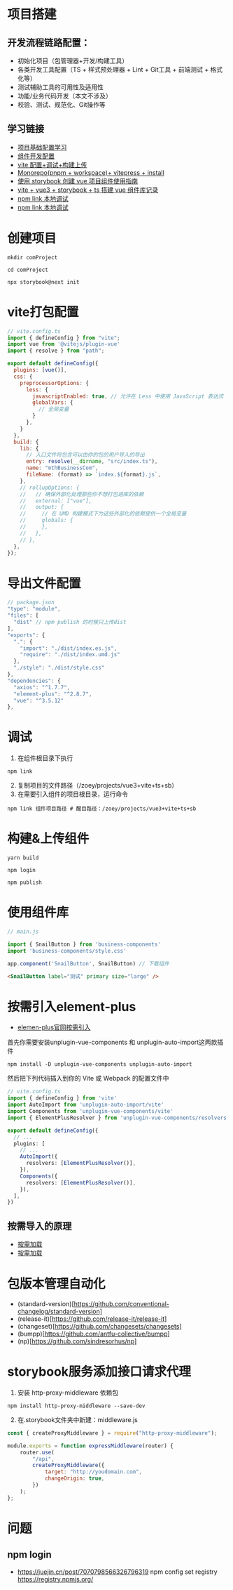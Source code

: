 # 项目搭建
## 开发流程链路配置：
- 初始化项目（包管理器+开发/构建工具） 
- 各类开发工具配置（TS + 样式预处理器 + Lint + Git工具 + 前端测试 + 格式化等）
- 测试辅助工具的可用性及适用性
- 功能/业务代码开发（本文不涉及）
- 校验、测试、规范化、Git操作等

## 学习链接
- [项目基础配置学习](https://www.cnblogs.com/fanqshun/p/16549011.html)
- [组件开发配置](https://www.cnblogs.com/chun321/p/17824084.html)
- [vite 配置+调试+构建上传](https://juejin.cn/post/7313761724338618395)
- [Monorepo(pnpm + workspace)+ vitepress + install](https://juejin.cn/post/7120893568553582622)
- [使用 storybook 创建 vue 项目组件使用指南](https://juejin.cn/post/7346481513541189667)
- [vite + vue3 + storybook + ts 搭建 vue 组件库记录](https://blog.csdn.net/qq_35459724/article/details/130848582)
- [npm link 本地调试](https://juejin.cn/post/6987716839639875591)
- [npm link 本地调试](https://blog.csdn.net/zz00008888/article/details/130271766)


# 创建项目
```shell
mkdir comProject

cd comProject

npx storybook@next init 
```

# vite打包配置
```javascript
// vite.config.ts
import { defineConfig } from "vite";
import vue from '@vitejs/plugin-vue'
import { resolve } from "path";

export default defineConfig({
  plugins: [vue()],
  css: {
    preprocessorOptions: {
      less: {
        javascriptEnabled: true, // 允许在 Less 中使用 JavaScript 表达式
        globalVars: {
          // 全局变量
        }
      },
    }
  },
  build: {
    lib: {
      // 入口文件将包含可以由你的包的用户导入的导出
      entry: resolve(__dirname, "src/index.ts"),
      name: "mthBusinessCom",
      fileName: (format) => `index.${format}.js`,
    },
    // rollupOptions: {
    //   // 确保外部化处理那些你不想打包进库的依赖
    //   external: ["vue"],
    //   output: {
    //     // 在 UMD 构建模式下为这些外部化的依赖提供一个全局变量
    //     globals: {
    //     },
    //   },
    // },
  },
});

```
# 导出文件配置
```javascript
// package.json
"type": "module",
"files": [
  "dist" // npm publish 的时候只上传dist
],
"exports": {
  ".": {
    "import": "./dist/index.es.js",
    "require": "./dist/index.umd.js"
  },
  "./style": "./dist/style.css"
},
"dependencies": {
  "axios": "^1.7.7",
  "element-plus": "^2.8.7",
  "vue": "^3.5.12"
},

```

# 调试
1. 在组件根目录下执行
```shell
npm link

```
2. 复制项目的文件路径（/zoey/projects/vue3+vite+ts+sb）
3. 在需要引入组件的项目根目录，运行命令
```shell
npm link 组件项目路径 # 醒目路径：/zoey/projects/vue3+vite+ts+sb
```
# 构建&上传组件
```shell
yarn build

npm login

npm publish

```
# 使用组件库
```js
// main.js

import { SnailButton } from 'business-components'
import 'business-components/style.css'

app.component('SnailButton', SnailButton) // 下载组件
```
```html
<SnailButton label="测试" primary size="large" />
```
# 按需引入element-plus
- [elemen-plus官网按需引入](https://element-plus.org/zh-CN/guide/quickstart.html#%E6%8C%89%E9%9C%80%E5%AF%BC%E5%85%A5)

首先你需要安装unplugin-vue-components 和 unplugin-auto-import这两款插件

```shell
npm install -D unplugin-vue-components unplugin-auto-import
```
然后把下列代码插入到你的 Vite 或 Webpack 的配置文件中
```ts
// vite.config.ts
import { defineConfig } from 'vite'
import AutoImport from 'unplugin-auto-import/vite'
import Components from 'unplugin-vue-components/vite'
import { ElementPlusResolver } from 'unplugin-vue-components/resolvers'

export default defineConfig({
  // ...
  plugins: [
    // ...
    AutoImport({
      resolvers: [ElementPlusResolver()],
    }),
    Components({
      resolvers: [ElementPlusResolver()],
    }),
  ],
})
```
## 按需导入的原理
- [按需加载](https://juejin.cn/post/6968505746757533710#heading-12)
- [按需加载](https://pengzhenglong.github.io/2022/03/27/%E7%BB%84%E4%BB%B6%E5%BA%93%E6%8C%89%E9%9C%80%E5%8A%A0%E8%BD%BD%E5%8E%9F%E7%90%86%E5%88%86%E6%9E%90/)
# 包版本管理自动化
- (standard-version)[https://github.com/conventional-changelog/standard-version]
- (release-it)[https://github.com/release-it/release-it]
- (changeset)[https://github.com/changesets/changesets]
- (bumpp)[https://github.com/antfu-collective/bumpp]
- (np)[https://github.com/sindresorhus/np]

# storybook服务添加接口请求代理
1. 安装 http-proxy-middleware 依赖包
```shell
npm install http-proxy-middleware --save-dev
```
2. 在\.storybook文件夹中新建：middleware.js
```js
const { createProxyMiddleware } = require("http-proxy-middleware");

module.exports = function expressMiddleware(router) {
	router.use(
		"/api",
		createProxyMiddleware({
			target: "http://youdomain.com",
			changeOrigin: true,
		})
	);
};
```


# 问题

## npm login
- https://juejin.cn/post/7070798566326796319
npm config set registry https://registry.npmjs.org/
